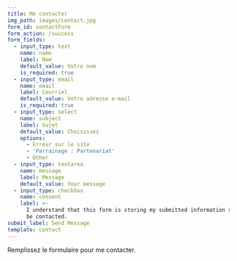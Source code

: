```yaml
---
title: Me contacter
img_path: images/contact.jpg
form_id: contactForm
form_action: /success
form_fields:
  - input_type: text
    name: name
    label: Nom
    default_value: Votre nom
    is_required: true
  - input_type: email
    name: email
    label: Courriel
    default_value: Votre adresse e-mail
    is_required: true
  - input_type: select
    name: subject
    label: Sujet
    default_value: Choisissez
    options:
      - Erreur sur le site
      - 'Parrainage : Partenariat'
      - Other
  - input_type: textarea
    name: message
    label: Message
    default_value: Your message
  - input_type: checkbox
    name: consent
    label: >-
      I understand that this form is storing my submitted information so I can
      be contacted.
submit_label: Send Message
template: contact
---
```


Remplissez le formulaire pour me contacter.
